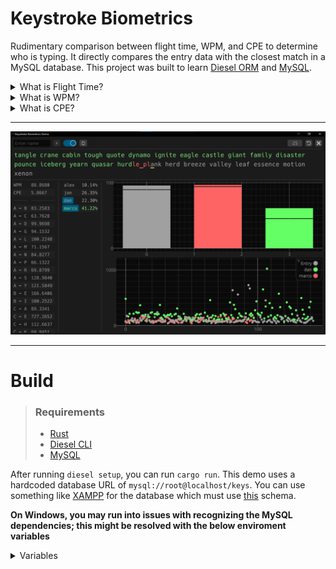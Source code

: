 <h1>
  Keystroke Biometrics
</h1>
<p>Rudimentary comparison between flight time, WPM, and CPE to determine who is typing. It directly compares the entry data with the closest match in a MySQL database. This project was built to learn <a href="https://diesel.rs/">Diesel ORM</a> and <a href="https://dev.mysql.com/">MySQL</a>.</p>

<details>
  <summary>What is Flight Time?</summary>
  <p>Flight time is the time it takes for a person to move from one key to the next while typing.</p>
</details>

<details>
  <summary>What is WPM?</summary>
  <p>Words Per Minute (WPM) is a common metric used to measure typing speed.</p>
</details>

<details>
  <summary>What is CPE?</summary>
  <p>Corrections Per Entry (CPE) is the ratio of corrections per characters typed.</p>
</details>

<hr />
<div align="center">
  <img src="./assets/example.png" alt="Example usage">
</div>
<hr />

<h1>
  Build
</h1>

> ### Requirements
> - <a href="https://www.rust-lang.org/tools/install">Rust</a>
> - <a href="https://diesel.rs/guides/getting-started">Diesel CLI</a>
> - <a href="https://dev.mysql.com/">MySQL</a>

After running `diesel setup`, you can run `cargo run`. This demo uses a hardcoded database URL of `mysql://root@localhost/keys`. You can use something like <a href="https://www.apachefriends.org/download.html">XAMPP</a> for the database which must use <a href="https://github.com/nnmarcoo/keystroke-biometrics/blob/main/migrations/2024-10-06-144846_keys/up.sql">this</a> schema.

**On Windows, you may run into issues with recognizing the MySQL dependencies; this might be resolved with the below enviroment variables**
<details>
  <summary>Variables</summary>
  <code>DEP_MYSQLCLIENT_LIB_DIR = C:\Program Files\MySQL\MySQL Connector C 6.1\lib\vs14</code><br>
  <code>MYSQLCLIENT_LIB_DIR = C:\Program Files\MySQL\MySQL Server 8.0\lib</code><br>
  <code>MYSQLCLIENT_VERSION = 8.0</code><br>
  <code>Path += C:\Program Files\MySQL\MySQL Server 8.0\bin</code><br>
</details>
